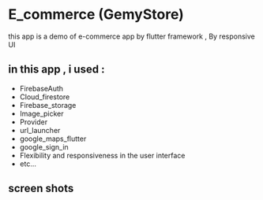 # E_commerce (GemyStore)

this app is a demo of e-commerce app by flutter framework , By responsive UI

## in this app , i used :

- FirebaseAuth
- Cloud_firestore
- Firebase_storage
- Image_picker
- Provider
- url_launcher
- google_maps_flutter
- google_sign_in
- Flexibility and responsiveness in the user interface
- etc...


## screen shots

